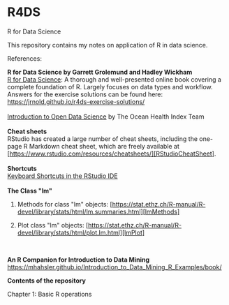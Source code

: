 # R4DS
R for Data Science

This repository contains my notes on application of R in data science.

References:

**R for Data Science by Garrett Grolemund and Hadley Wickham**  
[R for Data Science][R4DS]: A thorough and well-presented online book covering a complete foundation of R. Largely focuses on data types and workflow. Answers for the exercise solutions can be found here: https://jrnold.github.io/r4ds-exercise-solutions/  
<br />
[Introduction to Open Data Science][OpenDataScience] by The Ocean Health Index Team  
<br />
**Cheat sheets**  
RStudio has created a large number of cheat sheets, including the one-page R Markdown cheat sheet, which are freely available at [https://www.rstudio.com/resources/cheatsheets/][RStudioCheatSheet].  
<br />
**Shortcuts**  
[Keyboard Shortcuts in the RStudio IDE][ShortCuts]  
<br />
**The Class "lm"**  

1.  Methods for class "lm" objects: [https://stat.ethz.ch/R-manual/R-devel/library/stats/html/lm.summaries.html][lmMethods]   

2.  Plot class "lm" objects: [https://stat.ethz.ch/R-manual/R-devel/library/stats/html/plot.lm.html][lmPlot]  
<br />


**An R Companion for Introduction to Data Mining**  
https://mhahsler.github.io/Introduction_to_Data_Mining_R_Examples/book/


**Contents of the repository**

Chapter 1: Basic R operations


[OpenDataScience]: http://ohi-science.org/data-science-training/index.html
[ShortCuts]: https://support.rstudio.com/hc/en-us/articles/200711853-Keyboard-Shortcuts
[R4DS]: https://r4ds.had.co.nz/index.html
[RStudioCheatSheet]: https://www.rstudio.com/resources/cheatsheets/
[lmMethods]: https://stat.ethz.ch/R-manual/R-devel/library/stats/html/lm.summaries.html
[lmPlot]: https://stat.ethz.ch/R-manual/R-devel/library/stats/html/plot.lm.html

